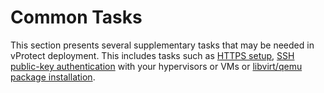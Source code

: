 # Common Tasks

This section presents several supplementary tasks that may be needed in vProtect deployment. This includes tasks such as [HTTPS setup](enabling-https-connectivity-for-remote-nodes.md), [SSH public-key authentication](ssh-public-key-authentication.md) with your hypervisors or VMs or [libvirt/qemu package installation](full-versions-of-libvirt-qemu-packages-installation.md).

